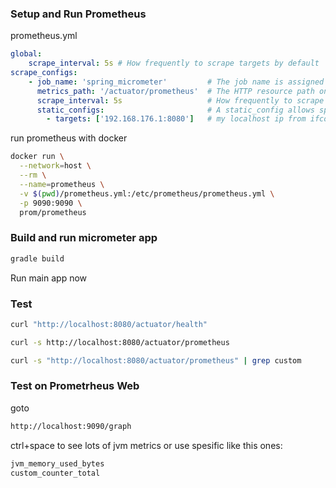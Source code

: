 ### Setup and Run Prometheus
prometheus.yml
```yaml
global:
    scrape_interval: 5s # How frequently to scrape targets by default
scrape_configs:
    - job_name: 'spring_micrometer'         # The job name is assigned to scraped metrics by default.
      metrics_path: '/actuator/prometheus'  # The HTTP resource path on which to fetch metrics from targets.
      scrape_interval: 5s                   # How frequently to scrape targets from this job.
      static_configs:                       # A static_config allows specifying a list of targets and a common label set for them
        - targets: ['192.168.176.1:8080']   # my localhost ip from ifconfig
```
run prometheus with docker
```bash
docker run \
  --network=host \
  --rm \
  --name=prometheus \
  -v $(pwd)/prometheus.yml:/etc/prometheus/prometheus.yml \
  -p 9090:9090 \
  prom/prometheus
```
### Build and run micrometer app
```bash
gradle build
```
Run main app now
### Test 
```bash
curl "http://localhost:8080/actuator/health"
```
```bash
curl -s http://localhost:8080/actuator/prometheus 
```
```bash
curl -s "http://localhost:8080/actuator/prometheus" | grep custom
```
### Test on Prometrheus Web
goto
```bash
http://localhost:9090/graph
```
ctrl+space to see lots of jvm metrics or use spesific like this ones:
```bash
jvm_memory_used_bytes
custom_counter_total
```